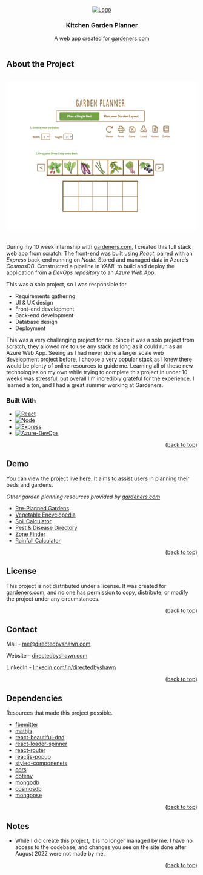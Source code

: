 <a name="readme-top"></a>
<br />
<div align="center">
  <a href="https://www.gardeners.com">
    <img src="https://www.gardeners.com/contentassets/13f0015d28474110873c6cfa612f565d/logo.png" alt="Logo">
  </a>

  <h3 align="center">Kitchen Garden Planner</h3>

  <p align="center">
    A web app created for <a href="https://www.gardeners.com">gardeners.com</a>
    <br />
    <br />
  </p>
</div>

<h2>About the Project</h2>

<br />
<div align="center">
    <img src="images/screenshot.png" width=500px></img>
</div>
<br />

During my 10 week internship with [gardeners.com](https://www.gardeners.com), I created this full stack web app from scratch. The front-end was built using *React*, paired with an *Express* back-end running on *Node*. Stored and managed data in Azure’s *CosmosDB*. Constructed a pipeline in *YAML* to build and deploy the application from a *DevOps repository* to an *Azure Web App*. 

This was a solo project, so I was responsible for
* Requirements gathering
* UI & UX design
* Front-end development
* Back-end development
* Database design
* Deployment

This was a very challenging project for me. Since it was a solo project from scratch, they allowed me to use any stack as long as it could run as an Azure Web App. Seeing as I had never done a larger scale web development project before, I choose a very popular stack as I knew there would be plenty of online resources to guide me. Learning all of these new technologies on my own while trying to complete this project in under 10 weeks was stressful, but overall I'm incredibly grateful for the experience. I learned a ton, and I had a great summer working at Gardeners.

### Built With

* [![React][React.js]][React-url]
* [![Node][Node.js]][Node-url]
* [![Express][Express.js]][Express-url]
* [![Azure-DevOps]][Azure-Devops-url]

<p align="right">(<a href="#readme-top">back to top</a>)</p>



<!-- USAGE EXAMPLES -->
## Demo

You can view the project live [here](https://www.gardeners.com/how-to/garden-planner/garden-designer.html). It aims to assist users in planning their beds and gardens. 

_Other garden planning resources provided by [gardeners.com](https://www.gardeners.com)_
- [Pre-Planned Gardens](https://www.gardeners.com/kitchen-garden-planner/preplanned-gardens)
- [Vegetable Encyclopedia](https://www.gardeners.com/gardening-encyclopedia)
- [Soil Calculator](https://www.gardeners.com/how-to/soil-calculator/7558.html)
- [Pest & Disease Directory](https://www.gardeners.com/how-to/pest-and-disease-directory/5285.html)
- [Zone Finder](https://www.gardeners.com/how-to/new-hardiness-map/7887.html)
- [Rainfall Calculator](https://www.gardeners.com/how-to/rain-barrel-for-rainwater-collection/5497.html)

<p align="right">(<a href="#readme-top">back to top</a>)</p>




<!-- LICENSE -->
## License

This project is not distributed under a license. It was created for [gardeners.com](https://www.gardeners.com), and no one has permission to copy, distribute, or modify the project under any circumstances.

<p align="right">(<a href="#readme-top">back to top</a>)</p>



<!-- CONTACT -->
## Contact

Mail - me@directedbyshawn.com

Website - [directedbyshawn.com](https://www.directedbyshawn.com)

LinkedIn - [linkedin.com/in/directedbyshawn](https://www.linkedin.com/in/directedbyshawn)

<p align="right">(<a href="#readme-top">back to top</a>)</p>



<!-- ACKNOWLEDGMENTS -->
## Dependencies

Resources that made this project possible.

* [fbemitter](https://www.npmjs.com/package/fbemitter)
* [mathjs](https://mathjs.org/)
* [react-beautiful-dnd](https://github.com/atlassian/react-beautiful-dnd)
* [react-loader-spinner](https://www.npmjs.com/package/react-loader-spinner)
* [react-router](https://reactrouter.com/en/main)
* [reactjs-popup](https://www.npmjs.com/package/reactjs-popup)
* [styled-componenets](https://styled-components.com/)
* [cors](https://www.npmjs.com/package/cors)
* [dotenv](https://www.npmjs.com/package/dotenv)
* [mongodb](https://www.mongodb.com/)
* [cosmosdb](https://azure.microsoft.com/en-us/products/cosmos-db#:~:text=Azure%20Cosmos%20DB%20for%20NoSQL%20is%20a%20native%20non%2Drelational,language%20designed%20for%20JSON%20data.)
* [mongoose](https://mongoosejs.com/)

<p align="right">(<a href="#readme-top">back to top</a>)</p>

## Notes
* While I did create this project, it is no longer managed by me. I have no access to the codebase, and changes you see on the site done after August 2022 were not made by me. 

<p align="right">(<a href="#readme-top">back to top</a>)</p>


<!-- MARKDOWN LINKS & IMAGES -->
<!-- https://www.markdownguide.org/basic-syntax/#reference-style-links -->
[linkedin-shield]: https://img.shields.io/badge/-LinkedIn-black.svg?style=for-the-badge&logo=linkedin&colorB=555
[linkedin-url]: https://linkedin.com/in/othneildrew
[React.js]: https://img.shields.io/badge/React-20232A?style=for-the-badge&logo=react&logoColor=61DAFB
[React-url]: https://reactjs.org/
[Node.js]: https://img.shields.io/badge/Node.js-43853D?style=for-the-badge&logo=node.js&logoColor=61DAFB
[Node-url]: https://nodejs.org/en
[Express.js]: https://img.shields.io/badge/Express.js-404D59?style=for-the-badge
[Express-url]: https://expressjs.com/
[Azure-DevOps]: https://img.shields.io/badge/Azure_DevOps-0078D7?style=for-the-badge&logo=azure-devops&logoColor=white
[Azure-DevOps-url]: https://azure.microsoft.com/en-us/products/devops
